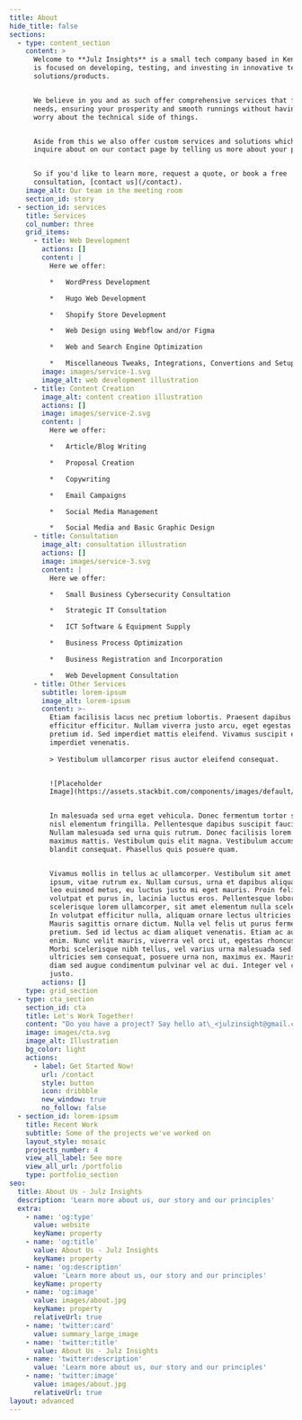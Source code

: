 ```yaml
---
title: About
hide_title: false
sections:
  - type: content_section
    content: >
      Welcome to **Julz Insights** is a small tech company based in Kenya that
      is focused on developing, testing, and investing in innovative tech
      solutions/products. 


      We believe in you and as such offer comprehensive services that fit your
      needs, ensuring your prosperity and smooth runnings without having to
      worry about the technical side of things.


      Aside from this we also offer custom services and solutions which you can
      inquire about on our contact page by telling us more about your project.


      So if you'd like to learn more, request a quote, or book a free
      consultation, [contact us](/contact).
    image_alt: Our team in the meeting room
    section_id: story
  - section_id: services
    title: Services
    col_number: three
    grid_items:
      - title: Web Development
        actions: []
        content: |
          Here we offer:

          *   WordPress Development

          *   Hugo Web Development

          *   Shopify Store Development

          *   Web Design using Webflow and/or Figma

          *   Web and Search Engine Optimization

          *   Miscellaneous Tweaks, Integrations, Convertions and Setup
        image: images/service-1.svg
        image_alt: web development illustration
      - title: Content Creation
        image_alt: content creation illustration
        actions: []
        image: images/service-2.svg
        content: |
          Here we offer:

          *   Article/Blog Writing

          *   Proposal Creation

          *   Copywriting

          *   Email Campaigns

          *   Social Media Management

          *   Social Media and Basic Graphic Design
      - title: Consultation
        image_alt: consultation illustration
        actions: []
        image: images/service-3.svg
        content: |
          Here we offer:

          *   Small Business Cybersecurity Consultation

          *   Strategic IT Consultation

          *   ICT Software & Equipment Supply

          *   Business Process Optimization

          *   Business Registration and Incorporation

          *   Web Development Consultation
      - title: Other Services
        subtitle: lorem-ipsum
        image_alt: lorem-ipsum
        content: >-
          Etiam facilisis lacus nec pretium lobortis. Praesent dapibus justo non
          efficitur efficitur. Nullam viverra justo arcu, eget egestas tortor
          pretium id. Sed imperdiet mattis eleifend. Vivamus suscipit et neque
          imperdiet venenatis.
                  
          > Vestibulum ullamcorper risus auctor eleifend consequat.


          ![Placeholder
          Image](https://assets.stackbit.com/components/images/default/post-4.jpeg)


          In malesuada sed urna eget vehicula. Donec fermentum tortor sit amet
          nisl elementum fringilla. Pellentesque dapibus suscipit faucibus.
          Nullam malesuada sed urna quis rutrum. Donec facilisis lorem id
          maximus mattis. Vestibulum quis elit magna. Vestibulum accumsan
          blandit consequat. Phasellus quis posuere quam.


          Vivamus mollis in tellus ac ullamcorper. Vestibulum sit amet bibendum
          ipsum, vitae rutrum ex. Nullam cursus, urna et dapibus aliquam, urna
          leo euismod metus, eu luctus justo mi eget mauris. Proin felis leo,
          volutpat et purus in, lacinia luctus eros. Pellentesque lobortis massa
          scelerisque lorem ullamcorper, sit amet elementum nulla scelerisque.
          In volutpat efficitur nulla, aliquam ornare lectus ultricies ac.
          Mauris sagittis ornare dictum. Nulla vel felis ut purus fermentum
          pretium. Sed id lectus ac diam aliquet venenatis. Etiam ac auctor
          enim. Nunc velit mauris, viverra vel orci ut, egestas rhoncus diam.
          Morbi scelerisque nibh tellus, vel varius urna malesuada sed. Etiam
          ultricies sem consequat, posuere urna non, maximus ex. Mauris gravida
          diam sed augue condimentum pulvinar vel ac dui. Integer vel convallis
          justo.
        actions: []
    type: grid_section
  - type: cta_section
    section_id: cta
    title: Let's Work Together!
    content: "Do you have a project? Say hello at\_<julzinsight@gmail.com>\_or tell us more about your project by getting started below.\n"
    image: images/cta.svg
    image_alt: Illustration
    bg_color: light
    actions:
      - label: Get Started Now!
        url: /contact
        style: button
        icon: dribbble
        new_window: true
        no_follow: false
  - section_id: lorem-ipsum
    title: Recent Work
    subtitle: Some of the projects we've worked on
    layout_style: mosaic
    projects_number: 4
    view_all_label: See more
    view_all_url: /portfolio
    type: portfolio_section
seo:
  title: About Us - Julz Insights
  description: 'Learn more about us, our story and our principles'
  extra:
    - name: 'og:type'
      value: website
      keyName: property
    - name: 'og:title'
      value: About Us - Julz Insights
      keyName: property
    - name: 'og:description'
      value: 'Learn more about us, our story and our principles'
      keyName: property
    - name: 'og:image'
      value: images/about.jpg
      keyName: property
      relativeUrl: true
    - name: 'twitter:card'
      value: summary_large_image
    - name: 'twitter:title'
      value: About Us - Julz Insights
    - name: 'twitter:description'
      value: 'Learn more about us, our story and our principles'
    - name: 'twitter:image'
      value: images/about.jpg
      relativeUrl: true
layout: advanced
---
```

